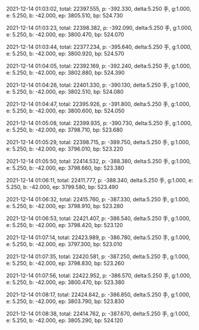 2021-12-14 01:03:02, total: 22397.555, p: -392.330, delta:5.250 手, g:1.000, e: 5.250, b: -42.000, ep: 3805.510, bp: 524.730

2021-12-14 01:03:23, total: 22398.382, p: -392.090, delta:5.250 手, g:1.000, e: 5.250, b: -42.000, ep: 3800.470, bp: 524.070

2021-12-14 01:03:44, total: 22377.234, p: -395.640, delta:5.250 手, g:1.000, e: 5.250, b: -42.000, ep: 3800.920, bp: 524.570

2021-12-14 01:04:05, total: 22392.169, p: -392.240, delta:5.250 手, g:1.000, e: 5.250, b: -42.000, ep: 3802.880, bp: 524.390

2021-12-14 01:04:26, total: 22401.330, p: -390.130, delta:5.250 手, g:1.000, e: 5.250, b: -42.000, ep: 3802.510, bp: 524.080

2021-12-14 01:04:47, total: 22395.926, p: -391.800, delta:5.250 手, g:1.000, e: 5.250, b: -42.000, ep: 3800.600, bp: 524.050

2021-12-14 01:05:08, total: 22399.935, p: -390.730, delta:5.250 手, g:1.000, e: 5.250, b: -42.000, ep: 3798.710, bp: 523.680

2021-12-14 01:05:29, total: 22398.715, p: -389.750, delta:5.250 手, g:1.000, e: 5.250, b: -42.000, ep: 3796.010, bp: 523.220

2021-12-14 01:05:50, total: 22414.532, p: -388.380, delta:5.250 手, g:1.000, e: 5.250, b: -42.000, ep: 3798.660, bp: 523.380

2021-12-14 01:06:11, total: 22411.777, p: -388.340, delta:5.250 手, g:1.000, e: 5.250, b: -42.000, ep: 3799.580, bp: 523.490

2021-12-14 01:06:32, total: 22415.760, p: -387.330, delta:5.250 手, g:1.000, e: 5.250, b: -42.000, ep: 3798.910, bp: 523.280

2021-12-14 01:06:53, total: 22421.407, p: -386.540, delta:5.250 手, g:1.000, e: 5.250, b: -42.000, ep: 3798.420, bp: 523.120

2021-12-14 01:07:14, total: 22423.989, p: -386.780, delta:5.250 手, g:1.000, e: 5.250, b: -42.000, ep: 3797.300, bp: 523.010

2021-12-14 01:07:35, total: 22420.581, p: -387.250, delta:5.250 手, g:1.000, e: 5.250, b: -42.000, ep: 3798.830, bp: 523.260

2021-12-14 01:07:56, total: 22422.952, p: -386.570, delta:5.250 手, g:1.000, e: 5.250, b: -42.000, ep: 3800.470, bp: 523.380

2021-12-14 01:08:17, total: 22424.842, p: -386.850, delta:5.250 手, g:1.000, e: 5.250, b: -42.000, ep: 3803.790, bp: 523.830

2021-12-14 01:08:38, total: 22414.762, p: -387.670, delta:5.250 手, g:1.000, e: 5.250, b: -42.000, ep: 3805.290, bp: 524.120
